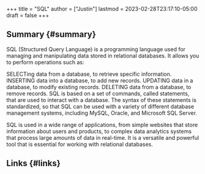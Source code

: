 +++
title = "SQL"
author = ["Justin"]
lastmod = 2023-02-28T23:17:10-05:00
draft = false
+++

## Summary {#summary}

SQL (Structured Query Language) is a programming language used for managing and manipulating data stored in relational databases. It allows you to perform operations such as:

SELECTing data from a database, to retrieve specific information.
INSERTING data into a database, to add new records.
UPDATING data in a database, to modify existing records.
DELETING data from a database, to remove records.
SQL is based on a set of commands, called statements, that are used to interact with a database. The syntax of these statements is standardized, so that SQL can be used with a variety of different database management systems, including MySQL, Oracle, and Microsoft SQL Server.

SQL is used in a wide range of applications, from simple websites that store information about users and products, to complex data analytics systems that process large amounts of data in real-time. It is a versatile and powerful tool that is essential for working with relational databases.


## Links {#links}
